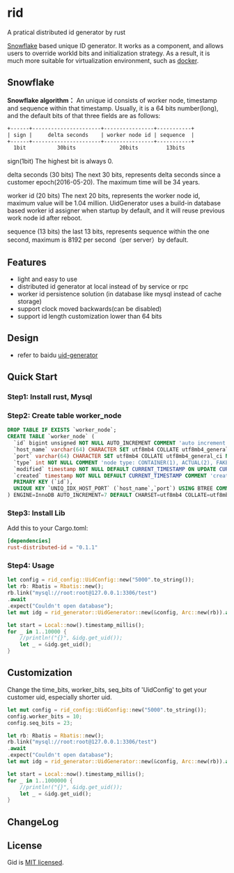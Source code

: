 # rid
A pratical distributed id generator by rust

[Snowflake](https://github.com/twitter/snowflake) based unique ID generator. It
works as a component, and allows users to override workId bits and initialization strategy. As a result, it is much more
suitable for virtualization environment, such as [docker](https://www.docker.com/).

## Snowflake

**Snowflake algorithm：**
An unique id consists of worker node, timestamp and sequence within that timestamp. Usually, it is a 64 bits number(long), and the default bits of that three fields are as follows:
```xml
+------+----------------------+----------------+-----------+
| sign |     delta seconds    | worker node id | sequence  |
+------+----------------------+----------------+-----------+
  1bit          30bits              20bits         13bits
```

sign(1bit)
The highest bit is always 0.

delta seconds (30 bits)
The next 30 bits, represents delta seconds since a customer epoch(2016-05-20). The maximum time will be 34 years.

worker id (20 bits)
The next 20 bits, represents the worker node id, maximum value will be 1.04 million. UidGenerator uses a build-in database based worker id assigner when startup by default, and it will reuse previous work node id after reboot.

sequence (13 bits)
the last 13 bits, represents sequence within the one second, maximum is 8192 per second（per server）by default.

## Features
- light and easy to use
- distributed id generator at local instead of by service or rpc
- worker id persistence solution (in database like mysql instead of cache storage)
- support clock moved backwards(can be disabled)
- support id length customization lower than 64 bits


## Design
- refer to baidu [uid-generator](https://github.com/baidu/uid-generator)


## Quick  Start

### Step1: Install rust, Mysql

### Step2: Create table worker_node

```sql
DROP TABLE IF EXISTS `worker_node`;
CREATE TABLE `worker_node` (
  `id` bigint unsigned NOT NULL AUTO_INCREMENT COMMENT 'auto increment id',
  `host_name` varchar(64) CHARACTER SET utf8mb4 COLLATE utf8mb4_general_ci NOT NULL COMMENT 'host name',
  `port` varchar(64) CHARACTER SET utf8mb4 COLLATE utf8mb4_general_ci NOT NULL COMMENT 'port',
  `type` int NOT NULL COMMENT 'node type: CONTAINER(1), ACTUAL(2), FAKE(3)',
  `modified` timestamp NOT NULL DEFAULT CURRENT_TIMESTAMP ON UPDATE CURRENT_TIMESTAMP COMMENT 'modified time',
  `created` timestamp NOT NULL DEFAULT CURRENT_TIMESTAMP COMMENT 'created time',
  PRIMARY KEY (`id`),
  UNIQUE KEY `UNIQ_IDX_HOST_PORT` (`host_name`,`port`) USING BTREE COMMENT 'host和端口的唯一索引'
) ENGINE=InnoDB AUTO_INCREMENT=7 DEFAULT CHARSET=utf8mb4 COLLATE=utf8mb4_general_ci COMMENT='DB WorkerID Assigner for UID Generator';

```

### Step3: Install Lib
Add this to your Cargo.toml:

``` toml
[dependencies]
rust-distributed-id = "0.1.1"
```

### Step4: Usage

```rust
let config = rid_config::UidConfig::new("5000".to_string());
let rb: Rbatis = Rbatis::new();
rb.link("mysql://root:root@127.0.0.1:3306/test")
.await
.expect("Couldn't open database");
let mut idg = rid_generator::UidGenerator::new(&config, Arc::new(rb)).await;

let start = Local::now().timestamp_millis();
for _ in 1..10000 {
    //println!("{}", &idg.get_uid());
    let _ = &idg.get_uid();
}

```

## Customization

Change the time_bits, worker_bits, seq_bits of 'UidConfig' to get your customer uid, especially shorter uid.

```rust
let mut config = rid_config::UidConfig::new("5000".to_string());
config.worker_bits = 10;
config.seq_bits = 23;

let rb: Rbatis = Rbatis::new();
rb.link("mysql://root:root@127.0.0.1:3306/test")
.await
.expect("Couldn't open database");
let mut idg = rid_generator::UidGenerator::new(&config, Arc::new(rb)).await;

let start = Local::now().timestamp_millis();
for _ in 1..1000000 {
    //println!("{}", &idg.get_uid());
    let _ = &idg.get_uid();
}

```

## ChangeLog


## License
Gid is [MIT licensed](./LICENSE).